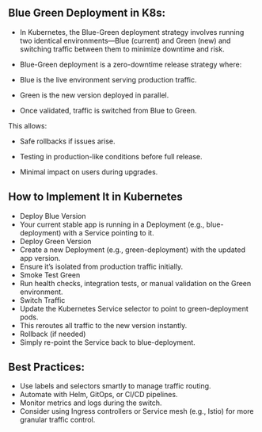 Blue Green Deployment in K8s:
-----------------------------

* In Kubernetes, the Blue-Green deployment strategy involves running two identical environments—Blue (current) and Green (new) and switching traffic between them to minimize downtime and risk.

* Blue-Green deployment is a zero-downtime release strategy where:
 
- Blue is the live environment serving production traffic.

- Green is the new version deployed in parallel.

- Once validated, traffic is switched from Blue to Green.

This allows:

 - Safe rollbacks if issues arise.

 - Testing in production-like conditions before full release.

 - Minimal impact on users during upgrades.

How to Implement It in Kubernetes
---------------------------------

- Deploy Blue Version
- Your current stable app is running in a Deployment (e.g., blue-deployment) with a Service pointing to it.
- Deploy Green Version
- Create a new Deployment (e.g., green-deployment) with the updated app version.
- Ensure it’s isolated from production traffic initially.
- Smoke Test Green
- Run health checks, integration tests, or manual validation on the Green environment.
- Switch Traffic
- Update the Kubernetes Service selector to point to green-deployment pods.
- This reroutes all traffic to the new version instantly.
- Rollback (if needed)
- Simply re-point the Service back to blue-deployment.

 Best Practices:
------------------

- Use labels and selectors smartly to manage traffic routing.
- Automate with Helm, GitOps, or CI/CD pipelines.
- Monitor metrics and logs during the switch.
- Consider using Ingress controllers or Service mesh (e.g., Istio) for more granular traffic control.
